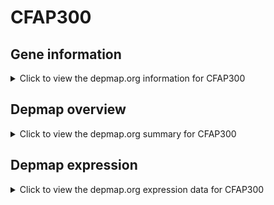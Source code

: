 <h1>CFAP300</h1>

<h2>Gene information</h2>
<details>
  <summary>Click to view the depmap.org information for CFAP300</summary>
  <iframe src="https://depmap.org/portal/gene/CFAP300?tab=about" style="border:none;width:100%;height:800px"></iframe>
</details>

<h2>Depmap overview</h2>
<details>
  <summary>Click to view the depmap.org summary for CFAP300</summary>
  <iframe src="https://depmap.org/portal/gene/CFAP300?tab=overview" style="border:none;width:100%;height:800px"></iframe>
</details>

<h2>Depmap expression</h2>
<details>
  <summary>Click to view the depmap.org expression data for CFAP300</summary>
  <iframe src="https://depmap.org/portal/gene/CFAP300?tab=characterization" style="border:none;width:100%;height:800px"></iframe>
</details>


<!--
<h2>Reactome Pathway diagram</h2>
PNAME
-->


